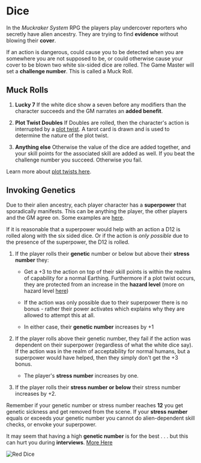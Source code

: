 
# Dice

In the *Muckraker System* RPG the players play undercover reporters who secretly have alien ancestry. They are trying to find **evidence** without blowing their **cover**.

If an action is dangerous, could cause you to be detected when you are somewhere you are not supposed to be, or could otherwise cause your cover to be blown two white six-sided dice are rolled.  The Game Master will set a **challenge number**.  This is called a Muck Roll.

## Muck Rolls

1. **Lucky 7** If the white dice show a seven before any modifiers than the character succeeds and the GM narrates an **added benefit**.

2. **Plot Twist Doubles**  If Doubles are rolled, then the character's action is interrupted by a [plot twist](plot.md).  A tarot card is drawn and is used to determine the nature of the plot twist.

3. **Anything else**  Otherwise the value of the dice are added together, and your skill points for the associated skill are added as well.  If you beat the challenge number you succeed.  Otherwise you fail.

Learn more about [plot twists here](plot.md).

## Invoking Genetics

Due to their alien ancestry, each player character has a **superpower** that sporadically manifests.  This can be anything the player, the other players and the GM agree on.  Some examples are [here](superpower.md).

If it is reasonable that a superpower would help with an action a D12 is rolled along with the six sided dice.  Or if the action is *only possible* due to the presence of the superpower, the D12 is rolled.  

1. If the player rolls their **genetic** number or below but above their **stress number** they:
    - Get a +3 to the action on top of their skill points is within the realms of capability for a normal Earthing.  Furthermore if a plot twist occurs, they are protected from an increase in the **hazard level** (more on hazard level [here](plot.md))

    - If the action was only possible due to their superpower there is no bonus - rather their power activates which explains why they are allowed to attempt this at all.

    - In either case, their **genetic number** increases by +1

2. If the player rolls above their genetic number, they fail if the action was dependent on their superpower (regardless of what the white dice say).  If the action was in the realm of acceptability for normal humans, but a superpower would have helped, then they simply don't get the +3 bonus.  

    - The player's **stress number** increases by one.

3. If the player rolls their **stress number or below** their stress number increases by +2.

Remember if your genetic number or stress number reaches **12** you get genetic sickness and get removed from the scene.  If your **stress number** equals or exceeds your genetic number you cannot do alien-dependent skill checks, or envoke your superpower.

It may seem that having a high **genetic number** is for the best . . . but this can hurt you during **interviews**. [More Here](interviews.md)

![Red Dice](https://martian.earth/Images/redDice.jpg)
